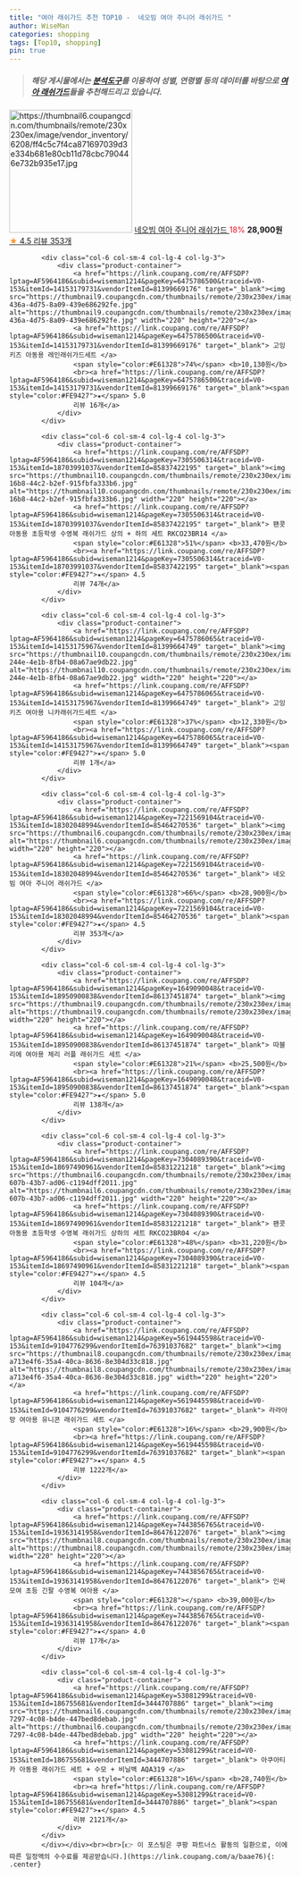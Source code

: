 ```yaml
---
title: "여아 래쉬가드 추천 TOP10 -  네오빔 여아 주니어 래쉬가드 "
author: WiseMan
categories: shopping
tags: [Top10, shopping]
pin: true
---
```


> ##### 해당 게시물에서는 [**분석도구**](https://itemscout.io/)를 이용하여 **성별**, **연령별** 등의 데이터를 바탕으로 [**여아 래쉬가드**](https://link.coupang.com/a/baae76)들을 추천해드리고 있습니다.
<div class="container"><div class="row">
            <div class="col-6 col-sm-4 col-lg-4 col-lg-3">
                <div class="product-container">
                    <a href="https://link.coupang.com/re/AFFSDP?lptag=AF5964186&subid=wiseman1214&pageKey=7221569104&traceid=V0-153&itemId=18302048993&vendorItemId=85464270520" target="_blank"><img src="https://thumbnail6.coupangcdn.com/thumbnails/remote/230x230ex/image/vendor_inventory/6208/ff4c5c7f4ca871697039d3e334b681e80cb11d78cbc790446e732b935e17.jpg" alt="https://thumbnail6.coupangcdn.com/thumbnails/remote/230x230ex/image/vendor_inventory/6208/ff4c5c7f4ca871697039d3e334b681e80cb11d78cbc790446e732b935e17.jpg" width="220" height="220"></a>
                    <a href="https://link.coupang.com/re/AFFSDP?lptag=AF5964186&subid=wiseman1214&pageKey=7221569104&traceid=V0-153&itemId=18302048993&vendorItemId=85464270520" target="_blank"> 네오빔 여아 주니어 래쉬가드 </a>
                    <span style="color:#E61328">18%</span> <b>28,900원</b>
                    <br><a href="https://link.coupang.com/re/AFFSDP?lptag=AF5964186&subid=wiseman1214&pageKey=7221569104&traceid=V0-153&itemId=18302048993&vendorItemId=85464270520" target="_blank"><span style="color:#FE9427">★</span> 4.5
                    리뷰 353개</a>
                </div>
            </div>
            
            <div class="col-6 col-sm-4 col-lg-4 col-lg-3">
                <div class="product-container">
                    <a href="https://link.coupang.com/re/AFFSDP?lptag=AF5964186&subid=wiseman1214&pageKey=6475786500&traceid=V0-153&itemId=14153179731&vendorItemId=81399669176" target="_blank"><img src="https://thumbnail9.coupangcdn.com/thumbnails/remote/230x230ex/image/retail/images/2022/04/22/17/2/48b4cce3-436a-4d75-8a09-439e686292fe.jpg" alt="https://thumbnail9.coupangcdn.com/thumbnails/remote/230x230ex/image/retail/images/2022/04/22/17/2/48b4cce3-436a-4d75-8a09-439e686292fe.jpg" width="220" height="220"></a>
                    <a href="https://link.coupang.com/re/AFFSDP?lptag=AF5964186&subid=wiseman1214&pageKey=6475786500&traceid=V0-153&itemId=14153179731&vendorItemId=81399669176" target="_blank"> 고잉키즈 아동용 레인래쉬가드세트 </a>
                    <span style="color:#E61328">74%</span> <b>10,130원</b>
                    <br><a href="https://link.coupang.com/re/AFFSDP?lptag=AF5964186&subid=wiseman1214&pageKey=6475786500&traceid=V0-153&itemId=14153179731&vendorItemId=81399669176" target="_blank"><span style="color:#FE9427">★</span> 5.0
                    리뷰 16개</a>
                </div>
            </div>
            
            <div class="col-6 col-sm-4 col-lg-4 col-lg-3">
                <div class="product-container">
                    <a href="https://link.coupang.com/re/AFFSDP?lptag=AF5964186&subid=wiseman1214&pageKey=7305506314&traceid=V0-153&itemId=18703991037&vendorItemId=85837422195" target="_blank"><img src="https://thumbnail10.coupangcdn.com/thumbnails/remote/230x230ex/image/retail/images/2023/05/01/10/2/1ad3cf48-16b8-44c2-b2ef-915fbfa333b6.jpg" alt="https://thumbnail10.coupangcdn.com/thumbnails/remote/230x230ex/image/retail/images/2023/05/01/10/2/1ad3cf48-16b8-44c2-b2ef-915fbfa333b6.jpg" width="220" height="220"></a>
                    <a href="https://link.coupang.com/re/AFFSDP?lptag=AF5964186&subid=wiseman1214&pageKey=7305506314&traceid=V0-153&itemId=18703991037&vendorItemId=85837422195" target="_blank"> 팬콧 아동용 초등학생 수영복 래쉬가드 상의 + 하의 세트 RKCO23BR14 </a>
                    <span style="color:#E61328">51%</span> <b>33,470원</b>
                    <br><a href="https://link.coupang.com/re/AFFSDP?lptag=AF5964186&subid=wiseman1214&pageKey=7305506314&traceid=V0-153&itemId=18703991037&vendorItemId=85837422195" target="_blank"><span style="color:#FE9427">★</span> 4.5
                    리뷰 74개</a>
                </div>
            </div>
            
            <div class="col-6 col-sm-4 col-lg-4 col-lg-3">
                <div class="product-container">
                    <a href="https://link.coupang.com/re/AFFSDP?lptag=AF5964186&subid=wiseman1214&pageKey=6475786065&traceid=V0-153&itemId=14153175967&vendorItemId=81399664749" target="_blank"><img src="https://thumbnail10.coupangcdn.com/thumbnails/remote/230x230ex/image/retail/images/2022/04/22/17/7/7b03b240-244e-4e1b-8fb4-08a67ae9db22.jpg" alt="https://thumbnail10.coupangcdn.com/thumbnails/remote/230x230ex/image/retail/images/2022/04/22/17/7/7b03b240-244e-4e1b-8fb4-08a67ae9db22.jpg" width="220" height="220"></a>
                    <a href="https://link.coupang.com/re/AFFSDP?lptag=AF5964186&subid=wiseman1214&pageKey=6475786065&traceid=V0-153&itemId=14153175967&vendorItemId=81399664749" target="_blank"> 고잉키즈 여아용 니카래쉬가드세트 </a>
                    <span style="color:#E61328">37%</span> <b>12,330원</b>
                    <br><a href="https://link.coupang.com/re/AFFSDP?lptag=AF5964186&subid=wiseman1214&pageKey=6475786065&traceid=V0-153&itemId=14153175967&vendorItemId=81399664749" target="_blank"><span style="color:#FE9427">★</span> 5.0
                    리뷰 1개</a>
                </div>
            </div>
            
            <div class="col-6 col-sm-4 col-lg-4 col-lg-3">
                <div class="product-container">
                    <a href="https://link.coupang.com/re/AFFSDP?lptag=AF5964186&subid=wiseman1214&pageKey=7221569104&traceid=V0-153&itemId=18302048994&vendorItemId=85464270536" target="_blank"><img src="https://thumbnail6.coupangcdn.com/thumbnails/remote/230x230ex/image/vendor_inventory/6208/ff4c5c7f4ca871697039d3e334b681e80cb11d78cbc790446e732b935e17.jpg" alt="https://thumbnail6.coupangcdn.com/thumbnails/remote/230x230ex/image/vendor_inventory/6208/ff4c5c7f4ca871697039d3e334b681e80cb11d78cbc790446e732b935e17.jpg" width="220" height="220"></a>
                    <a href="https://link.coupang.com/re/AFFSDP?lptag=AF5964186&subid=wiseman1214&pageKey=7221569104&traceid=V0-153&itemId=18302048994&vendorItemId=85464270536" target="_blank"> 네오빔 여아 주니어 래쉬가드 </a>
                    <span style="color:#E61328">66%</span> <b>28,900원</b>
                    <br><a href="https://link.coupang.com/re/AFFSDP?lptag=AF5964186&subid=wiseman1214&pageKey=7221569104&traceid=V0-153&itemId=18302048994&vendorItemId=85464270536" target="_blank"><span style="color:#FE9427">★</span> 4.5
                    리뷰 353개</a>
                </div>
            </div>
            
            <div class="col-6 col-sm-4 col-lg-4 col-lg-3">
                <div class="product-container">
                    <a href="https://link.coupang.com/re/AFFSDP?lptag=AF5964186&subid=wiseman1214&pageKey=1649090048&traceid=V0-153&itemId=18950900838&vendorItemId=86137451874" target="_blank"><img src="https://thumbnail9.coupangcdn.com/thumbnails/remote/230x230ex/image/vendor_inventory/d7e4/7edaa75d0e2bc1fbd8cf244ad1b502ca20f40d2fcb85c42317ea9c3e0bfb.jpg" alt="https://thumbnail9.coupangcdn.com/thumbnails/remote/230x230ex/image/vendor_inventory/d7e4/7edaa75d0e2bc1fbd8cf244ad1b502ca20f40d2fcb85c42317ea9c3e0bfb.jpg" width="220" height="220"></a>
                    <a href="https://link.coupang.com/re/AFFSDP?lptag=AF5964186&subid=wiseman1214&pageKey=1649090048&traceid=V0-153&itemId=18950900838&vendorItemId=86137451874" target="_blank"> 따블리에 여아용 체리 러플 래쉬가드 세트 </a>
                    <span style="color:#E61328">21%</span> <b>25,500원</b>
                    <br><a href="https://link.coupang.com/re/AFFSDP?lptag=AF5964186&subid=wiseman1214&pageKey=1649090048&traceid=V0-153&itemId=18950900838&vendorItemId=86137451874" target="_blank"><span style="color:#FE9427">★</span> 5.0
                    리뷰 138개</a>
                </div>
            </div>
            
            <div class="col-6 col-sm-4 col-lg-4 col-lg-3">
                <div class="product-container">
                    <a href="https://link.coupang.com/re/AFFSDP?lptag=AF5964186&subid=wiseman1214&pageKey=7304089390&traceid=V0-153&itemId=18697490961&vendorItemId=85831221218" target="_blank"><img src="https://thumbnail6.coupangcdn.com/thumbnails/remote/230x230ex/image/retail/images/2023/04/30/15/0/dd478827-607b-43b7-ad06-c1194dff2011.jpg" alt="https://thumbnail6.coupangcdn.com/thumbnails/remote/230x230ex/image/retail/images/2023/04/30/15/0/dd478827-607b-43b7-ad06-c1194dff2011.jpg" width="220" height="220"></a>
                    <a href="https://link.coupang.com/re/AFFSDP?lptag=AF5964186&subid=wiseman1214&pageKey=7304089390&traceid=V0-153&itemId=18697490961&vendorItemId=85831221218" target="_blank"> 팬콧 아동용 초등학생 수영복 래쉬가드 상하의 세트 RKCO23BR04 </a>
                    <span style="color:#E61328">48%</span> <b>31,220원</b>
                    <br><a href="https://link.coupang.com/re/AFFSDP?lptag=AF5964186&subid=wiseman1214&pageKey=7304089390&traceid=V0-153&itemId=18697490961&vendorItemId=85831221218" target="_blank"><span style="color:#FE9427">★</span> 4.5
                    리뷰 104개</a>
                </div>
            </div>
            
            <div class="col-6 col-sm-4 col-lg-4 col-lg-3">
                <div class="product-container">
                    <a href="https://link.coupang.com/re/AFFSDP?lptag=AF5964186&subid=wiseman1214&pageKey=5619445598&traceid=V0-153&itemId=9104776299&vendorItemId=76391037682" target="_blank"><img src="https://thumbnail8.coupangcdn.com/thumbnails/remote/230x230ex/image/retail/images/2433261138046787-a713e4f6-35a4-40ca-8636-8e304d33c818.jpg" alt="https://thumbnail8.coupangcdn.com/thumbnails/remote/230x230ex/image/retail/images/2433261138046787-a713e4f6-35a4-40ca-8636-8e304d33c818.jpg" width="220" height="220"></a>
                    <a href="https://link.coupang.com/re/AFFSDP?lptag=AF5964186&subid=wiseman1214&pageKey=5619445598&traceid=V0-153&itemId=9104776299&vendorItemId=76391037682" target="_blank"> 라라아망 여아용 유니콘 래쉬가드 세트 </a>
                    <span style="color:#E61328">16%</span> <b>29,900원</b>
                    <br><a href="https://link.coupang.com/re/AFFSDP?lptag=AF5964186&subid=wiseman1214&pageKey=5619445598&traceid=V0-153&itemId=9104776299&vendorItemId=76391037682" target="_blank"><span style="color:#FE9427">★</span> 4.5
                    리뷰 1222개</a>
                </div>
            </div>
            
            <div class="col-6 col-sm-4 col-lg-4 col-lg-3">
                <div class="product-container">
                    <a href="https://link.coupang.com/re/AFFSDP?lptag=AF5964186&subid=wiseman1214&pageKey=7443856765&traceid=V0-153&itemId=19363141958&vendorItemId=86476122076" target="_blank"><img src="https://thumbnail8.coupangcdn.com/thumbnails/remote/230x230ex/image/vendor_inventory/2eab/3d4425d435f0d1c0926aeadde2b01f46aba4d04ce167cef565b031bf392b.jpg" alt="https://thumbnail8.coupangcdn.com/thumbnails/remote/230x230ex/image/vendor_inventory/2eab/3d4425d435f0d1c0926aeadde2b01f46aba4d04ce167cef565b031bf392b.jpg" width="220" height="220"></a>
                    <a href="https://link.coupang.com/re/AFFSDP?lptag=AF5964186&subid=wiseman1214&pageKey=7443856765&traceid=V0-153&itemId=19363141958&vendorItemId=86476122076" target="_blank"> 인싸모여 초등 긴팔 수영복 여아용 </a>
                    <span style="color:#E61328"></span> <b>39,000원</b>
                    <br><a href="https://link.coupang.com/re/AFFSDP?lptag=AF5964186&subid=wiseman1214&pageKey=7443856765&traceid=V0-153&itemId=19363141958&vendorItemId=86476122076" target="_blank"><span style="color:#FE9427">★</span> 4.0
                    리뷰 17개</a>
                </div>
            </div>
            
            <div class="col-6 col-sm-4 col-lg-4 col-lg-3">
                <div class="product-container">
                    <a href="https://link.coupang.com/re/AFFSDP?lptag=AF5964186&subid=wiseman1214&pageKey=53081299&traceid=V0-153&itemId=186755681&vendorItemId=3444707886" target="_blank"><img src="https://thumbnail6.coupangcdn.com/thumbnails/remote/230x230ex/image/product/image/vendoritem/2019/05/30/3444707886/0be649f2-7297-4c08-b4de-447bed8debab.jpg" alt="https://thumbnail6.coupangcdn.com/thumbnails/remote/230x230ex/image/product/image/vendoritem/2019/05/30/3444707886/0be649f2-7297-4c08-b4de-447bed8debab.jpg" width="220" height="220"></a>
                    <a href="https://link.coupang.com/re/AFFSDP?lptag=AF5964186&subid=wiseman1214&pageKey=53081299&traceid=V0-153&itemId=186755681&vendorItemId=3444707886" target="_blank"> 아쿠아티카 아동용 래쉬가드 세트 + 수모 + 비닐백 AQA319 </a>
                    <span style="color:#E61328">16%</span> <b>28,740원</b>
                    <br><a href="https://link.coupang.com/re/AFFSDP?lptag=AF5964186&subid=wiseman1214&pageKey=53081299&traceid=V0-153&itemId=186755681&vendorItemId=3444707886" target="_blank"><span style="color:#FE9427">★</span> 4.5
                    리뷰 2121개</a>
                </div>
            </div>
            </div></div><br><br>[👉 이 포스팅은 쿠팡 파트너스 활동의 일환으로, 이에 따른 일정액의 수수료를 제공받습니다.](https://link.coupang.com/a/baae76){: .center}